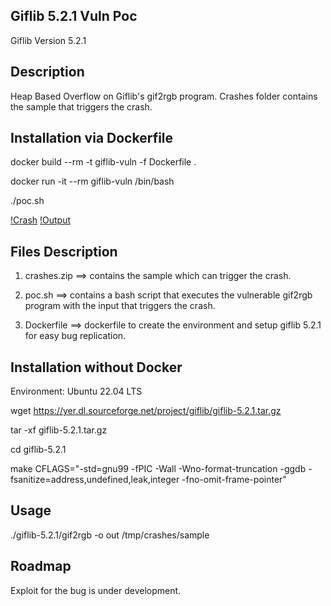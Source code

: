 ## Giflib 5.2.1 Vuln Poc
Giflib Version 5.2.1

## Description
Heap Based Overflow on Giflib's gif2rgb program. Crashes folder contains the sample that triggers the crash. 

## Installation via Dockerfile
docker build --rm -t giflib-vuln -f Dockerfile .

docker run -it --rm giflib-vuln /bin/bash

./poc.sh

[!Crash](crash1.png)
[!Output](output1.png)

## Files Description
1. crashes.zip ==>  contains the sample which can trigger the crash.

2. poc.sh ==> contains a bash script that executes the vulnerable gif2rgb program with the input that triggers the crash.

3. Dockerfile ==> dockerfile to create the environment and setup giflib 5.2.1 for easy bug replication.



## Installation without Docker
Environment: Ubuntu 22.04 LTS

wget https://yer.dl.sourceforge.net/project/giflib/giflib-5.2.1.tar.gz

tar -xf giflib-5.2.1.tar.gz

cd giflib-5.2.1

make CFLAGS="-std=gnu99 -fPIC -Wall -Wno-format-truncation -ggdb -fsanitize=address,undefined,leak,integer -fno-omit-frame-pointer"

## Usage
./giflib-5.2.1/gif2rgb -o out /tmp/crashes/sample

## Roadmap
Exploit for the bug is under development.

